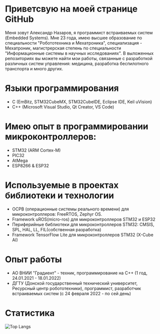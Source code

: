 
# Приветсвую на моей странице GitHub

Меня зовут Александр Назаров, я программист встраиваемых систем (Embedded Systems). Мне 23 года, имею высшее образование по специальности "Робототехника и Мехатроника", специализация - Мехатроник, магистрерская степень по специальности "Информационные системы в научных исследованиях". В выложенных репозиториях вы можете найти мои работы, связанные с разработкой различных систем управления: медицина, разработка беспилотного транспорта и много других. 

# Языки программирования

- C (EmBitz, STM32CubeMX, STM32CubeIDE, Eclipse IDE, Keil uVision)
- C++ (Microsoft Visual Studio, Qt Creator, VS Code)

# Имею опыт в программировании микроконтроллеров:
- STM32 (ARM Cortex-M)
- PIC32
- AtMega
- ESP8266 & ESP32
# Используемые в проектах библиотеки и технологии
- ОСРВ (операционные системы реального времени) для микроконтроллеров: FreeRTOS, Zephyr OS.
- Framework uROS(micro-ros) для микроконтроллеров STM32 и ESP32
- Периферийные библиотеки для микроконтроллеров STM32: CMSIS, SPL, HAL, LL, FIL(собственная разработка)
- Framework TensorFlow Lite для микроконтроллеров STM32 (X-Cube AI)
# Опыт работы
- АО ВНИИ "Градиент" - техник, программирование на С++ (1 год, 24.01.2021 - 18.01.2022)
- ДГТУ (Донской государственный технический университет, Ресурсный центр робототехники), программист, разработчик встраиваемых систем (с 24 февраля 2022 - по сей день)


# Статистика
![Top Langs](https://github-readme-stats.vercel.app/api/top-langs/?username=Casonka&layout=compact)
